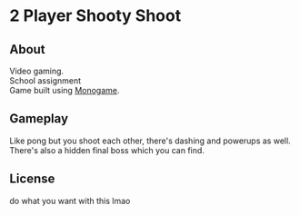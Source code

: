 # 2 Player Shooty Shoot

## About
Video gaming.<br>
School assignment<br>
Game built using [Monogame](https://www.monogame.net/).

## Gameplay
Like pong but you shoot each other, there's dashing and powerups as well.
There's also a hidden final boss which you can find.

## License
do what you want with this lmao